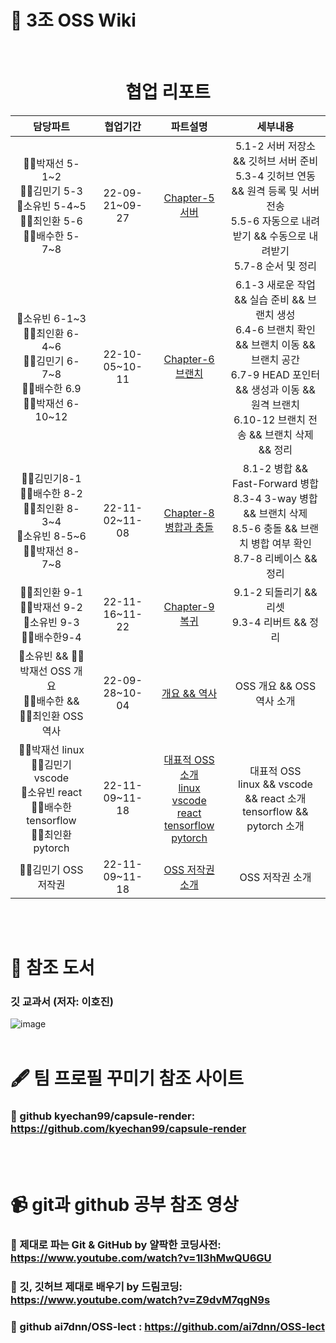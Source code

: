 # 📌 3조 OSS Wiki
<br/>

<div align = "center">
  
# 협업 리포트

</div>

|담당파트|협업기간|파트설명|세부내용|
|:-----:|:-----:|:---:|:---:|
|🙎‍♂️박재선 5-1&#126;2<br>🙍‍♂️김민기 5-3<br>🙎‍소유빈 5-4&#126;5<br>🙍‍♂️최인환 5-6<br>🙍‍♂️배수한 5-7&#126;8|22-09-21~09-27|<a href="https://github.com/OSS3TEAM/DMU_OSS/blob/main/OSS3TEAM_5w_Chapter-5/README.md">Chapter-5 서버|5.1-2 서버 저장소 && 깃허브 서버 준비<br>5.3-4 깃허브 연동 && 원격 등록 및 서버 전송<br>5.5-6 자동으로 내려받기 && 수동으로 내려받기<br> 5.7-8 순서 및 정리|
|🙎‍소유빈 6-1&#126;3<br>🙍‍♂️최인환 6-4&#126;6<br>🙍‍♂️김민기 6-7&#126;8<br>🙍‍♂️배수한 6.9<br>🙍‍♂️박재선 6-10&#126;12|22-10-05~10-11|<a href="https://github.com/OSS3TEAM/DMU_OSS/blob/main/OSS3TEAM_6w_Chapter-6/README.md">Chapter-6 브랜치|6.1-3 새로운 작업 && 실습 준비 && 브랜치 생성<br>6.4-6 브랜치 확인 && 브랜치 이동 && 브랜치 공간<br> 6.7-9 HEAD 포인터 && 생성과 이동 && 원격 브랜치<br> 6.10-12 브랜치 전송 && 브랜치 삭제 && 정리|
|🙍‍♂️김민기8-1<br>🙍‍♂️배수한 8-2<br>🙍‍♂️최인환 8-3&#126;4<br>🙎‍소유빈 8-5&#126;6<br>🙍‍♂️박재선 8-7&#126;8|22-11-02~11-08|<a href="https://github.com/OSS3TEAM/DMU_OSS/blob/main/OSS3TEAM_10w_Chapter-8/README.md">Chapter-8 병합과 충돌|8.1-2 병합 && Fast-Forward 병합<br> 8.3-4 3-way 병합 && 브랜치 삭제<br> 8.5-6 충돌 && 브랜치 병합 여부 확인<br> 8.7-8 리베이스 && 정리|
|🙍‍♂️최인환 9-1<br>🙍‍♂️박재선 9-2<br>🙎‍소유빈 9-3<br>🙍‍♂️배수한9-4|22-11-16~11-22|<a href="https://github.com/OSS3TEAM/DMU_OSS/blob/main/OSS3TEAM_11w_Chapter-9/README.md">Chapter-9 복귀|9.1-2 되돌리기 && 리셋<br> 9.3-4 리버트 && 정리|
|🙎‍소유빈 && 🙍‍♂️박재선 OSS 개요<br>🙍‍♂️배수한 && 🙍‍♂️최인환 OSS 역사|22-09-28~10-04|<a href="https://github.com/OSS3TEAM/DMU_OSS/blob/main/OSS3TEAM_5w_HistoryOverview/OSS3TEAM_5w_HistoryOverview.md">개요 && 역사|OSS 개요 && OSS 역사 소개|
|🙍‍♂️박재선 linux<br>🙍‍♂️김민기 vscode<br>🙎‍소유빈 react<br> 🙍‍♂️배수한 tensorflow<br>🙍‍♂️최인환 pytorch|22-11-09~11-18|<a href="https://github.com/OSS3TEAM/DMU_OSS/tree/main/OSS3TEAM_OSS_TOOL">대표적 OSS 소개<br><a href="https://github.com/OSS3TEAM/DMU_OSS/blob/main/OSS3TEAM_OSS_TOOL/linux.md">linux<br><a href="https://github.com/OSS3TEAM/DMU_OSS/blob/main/OSS3TEAM_OSS_TOOL/Vscode.md">vscode<br><a href="https://github.com/OSS3TEAM/DMU_OSS/blob/main/OSS3TEAM_OSS_TOOL/React.md">react<br><a href="https://github.com/OSS3TEAM/DMU_OSS/blob/main/OSS3TEAM_OSS_TOOL/tensorflow.md">tensorflow<br><a href="https://github.com/OSS3TEAM/DMU_OSS/blob/main/OSS3TEAM_OSS_TOOL/Pytorch.md">pytorch|대표적 OSS<br>linux && vscode && react 소개<br> tensorflow && pytorch 소개|
|🙍‍♂️김민기 OSS 저작권|22-11-09~11-18|<a href="https://github.com/OSS3TEAM/DMU_OSS/blob/main/OSS3TEAM_OSS_TOOL/Pytorch.md">OSS 저작권 소개|OSS 저작권 소개|
 
<!--
#### [Chapter-5 서버](https://github.com/OSS3TEAM/DMU_OSS/blob/f6553f316fbb316e2c7720d31ad7f6be5ebda673/OSS3TEAM_5w_Chapter-5/README.md)
#### [Chapter-6 브랜치](https://github.com/OSS3TEAM/DMU_OSS/blob/f6553f316fbb316e2c7720d31ad7f6be5ebda673/OSS3TEAM_6w_Chapter-6/README.md)
#### [Chapter-8 병합과 충돌](https://github.com/OSS3TEAM/DMU_OSS/blob/f6553f316fbb316e2c7720d31ad7f6be5ebda673/OSS3TEAM_10w_Chapter-8/README.md)
#### [Chapter-9 복귀](https://github.com/OSS3TEAM/DMU_OSS/blob/f6553f316fbb316e2c7720d31ad7f6be5ebda673/OSS3TEAM_11w_Chapter-9/README.md)
#### [OSS 역사와 개요](https://github.com/OSS3TEAM/DMU_OSS/blob/f6553f316fbb316e2c7720d31ad7f6be5ebda673/OSS3TEAM_5w_HistoryOverview/OSS3TEAM_5w_HistoryOverview.md)
#### [OSS 저작권]()
#### [대표적 OSS]()
--!>
<br/><br/>
<h1> 📖 참조 도서 </h1>
<h3> 깃 교과서 (저자: 이호진) </h3>
<img src="https://user-images.githubusercontent.com/99963066/202474287-6df9aabb-8e39-4f94-a030-43d08d9a5421.png" alt="image">
<br/><br/>
<h1> 🖋️ 팀 프로필 꾸미기 참조 사이트 </h1>
<h3> 📍 github kyechan99/capsule-render: <a href="https://github.com/kyechan99/capsule-render">https://github.com/kyechan99/capsule-render</a></h3>
<br/><br/>
<h1> 📹 git과 github 공부 참조 영상 </h1>
<h3> 📍 제대로 파는 Git & GitHub by 얄팍한 코딩사전: <a href="https://www.youtube.com/watch?v=1I3hMwQU6GU">https://www.youtube.com/watch?v=1I3hMwQU6GU</a></h3>
<h3> 📍 깃, 깃허브 제대로 배우기 by 드림코딩: <a href="https://www.youtube.com/watch?v=Z9dvM7qgN9s">https://www.youtube.com/watch?v=Z9dvM7qgN9s</a></h3>
<h3> 📍 github ai7dnn/OSS-lect : <a href="https://github.com/ai7dnn/OSS-lect">https://github.com/ai7dnn/OSS-lect</a></h3>
<br/><br/>
